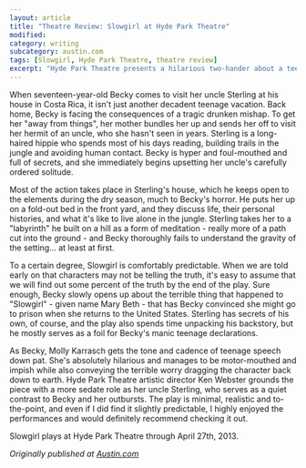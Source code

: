 ```yaml
---
layout: article
title: "Theatre Review: Slowgirl at Hyde Park Theatre"
modified:
category: writing
subcategory: austin.com
tags: [Slowgirl, Hyde Park Theatre, theatre review]
excerpt: "Hyde Park Theatre presents a hilarious two-hander about a teenage girl, her uncle and their secrets."
---
```


When seventeen-year-old Becky comes to visit her uncle Sterling at his house in Costa Rica, it isn't just another decadent teenage vacation. Back home, Becky is facing the consequences of a tragic drunken mishap. To get her "away from things", her mother bundles her up and sends her off to visit her hermit of an uncle, who she hasn't seen in years. Sterling is a long-haired hippie who spends most of his days reading, building trails in the jungle and avoiding human contact. Becky is hyper and foul-mouthed and full of secrets, and she immediately begins upsetting her uncle's carefully ordered solitude.

Most of the action takes place in Sterling's house, which he keeps open to the elements during the dry season, much to Becky's horror. He puts her up on a fold-out bed in the front yard, and they discuss life, their personal histories, and what it's like to live alone in the jungle. Sterling takes her to a "labyrinth" he built on a hill as a form of meditation - really more of a path cut into the ground - and Becky thoroughly fails to understand the gravity of the setting... at least at first.

To a certain degree, Slowgirl is comfortably predictable. When we are told early on that characters may not be telling the truth, it's easy to assume that we will find out some percent of the truth by the end of the play. Sure enough, Becky slowly opens up about the terrible thing that happened to "Slowgirl" - given name Mary Beth - that has Becky convinced she might go to prison when she returns to the United States. Sterling has secrets of his own, of course, and the play also spends time unpacking his backstory, but he mostly serves as a foil for Becky's manic teenage declarations.

As Becky, Molly Karrasch gets the tone and cadence of teenage speech down pat. She's absolutely hilarious and manages to be motor-mouthed and impish while also conveying the terrible worry dragging the character back down to earth. Hyde Park Theatre artistic director Ken Webster grounds the piece with a more sedate role as her uncle Sterling, who serves as a quiet contrast to Becky and her outbursts. The play is minimal, realistic and to-the-point, and even if I did find it slightly predictable, I highly enjoyed the performances and would definitely recommend checking it out.

Slowgirl plays at Hyde Park Theatre through April 27th, 2013.

*Originally published at [Austin.com][1]*

[1]: http://web.archive.org/web/20130420041316/http://www.austin.com/articles/0413/theatre-review-slowgirl-at-hyde-park-theatre.html